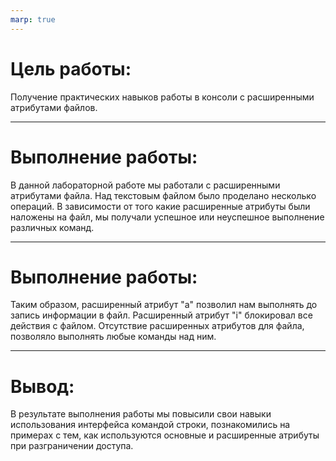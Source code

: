 ```yaml
---
marp: true
---
```

<style>
    section.titleslide h1 {
        text-align: top;
    }

</style>
# Цель работы:
Получение практических навыков работы в консоли с расширенными атрибутами файлов.

---
# Выполнение работы:
В данной лабораторной работе мы работали с расширенными атрибутами файла. Над текстовым файлом было проделано несколько операций. В зависимости от того какие расширенные атрибуты были наложены на файл, мы получали успешное или неуспешное выполнение различных команд.

---
# Выполнение работы:
Таким образом, расширенный атрибут "a" позволил нам выполнять до запись информации в файл. Расширенный атрибут "i" блокировал все действия с файлом. Отсутствие расширенных атрибутов для файла, позволяло выполнять любые команды над ним.

---
# Вывод:
В результате выполнения работы мы повысили свои навыки использования интерфейса командой строки, познакомились на примерах с тем, как используются основные и расширенные атрибуты при разграничении доступа.
